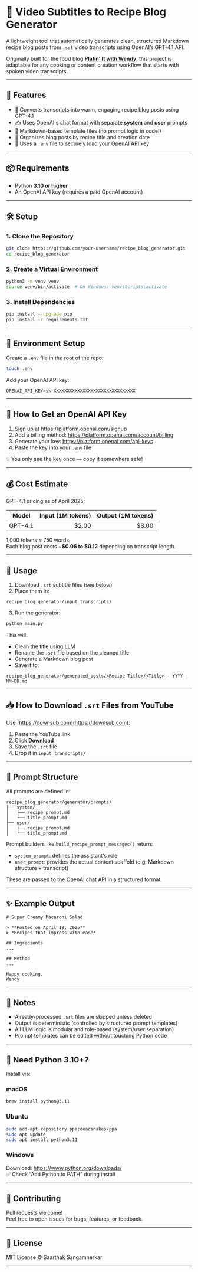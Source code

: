 # 🍳 Video Subtitles to Recipe Blog Generator

A lightweight tool that automatically generates clean, structured Markdown recipe blog posts from `.srt` video
transcripts using OpenAI’s GPT-4.1 API.

Originally built for the food blog [**Platin' It with Wendy**](https://www.youtube.com/@PlatinItWithWendy), this project
is adaptable for any cooking or content creation workflow that starts with spoken video transcripts.

---

## 🚀 Features

- 🧠 Converts transcripts into warm, engaging recipe blog posts using GPT-4.1
- ✍️ Uses OpenAI's chat format with separate **system** and **user** prompts
- 📄 Markdown-based template files (no prompt logic in code!)
- 📂 Organizes blog posts by recipe title and creation date
- 🔐 Uses a `.env` file to securely load your OpenAI API key

---

## 📦 Requirements

- Python **3.10 or higher**
- An OpenAI API key (requires a paid OpenAI account)

---

## 🛠️ Setup

### 1. Clone the Repository

```bash
git clone https://github.com/your-username/recipe_blog_generator.git
cd recipe_blog_generator
```

### 2. Create a Virtual Environment

```bash
python3 -m venv venv
source venv/bin/activate  # On Windows: venv\Scripts\activate
```

### 3. Install Dependencies

```bash
pip install --upgrade pip
pip install -r requirements.txt
```

---

## 🔐 Environment Setup

Create a `.env` file in the root of the repo:

```bash
touch .env
```

Add your OpenAI API key:

```
OPENAI_API_KEY=sk-XXXXXXXXXXXXXXXXXXXXXXXXXXXXXXX
```

---

## 🔑 How to Get an OpenAI API Key

1. Sign up at https://platform.openai.com/signup
2. Add a billing method: https://platform.openai.com/account/billing
3. Generate your key: https://platform.openai.com/api-keys
4. Paste the key into your `.env` file

💡 You only see the key once — copy it somewhere safe!

---

## 💰 Cost Estimate

GPT-4.1 pricing as of April 2025:

| Model   | Input (1M tokens) | Output (1M tokens) |
|---------|------------------:|-------------------:|
| GPT-4.1 |             $2.00 |              $8.00 |

1,000 tokens ≈ 750 words.  
Each blog post costs ~**$0.06 to $0.12** depending on transcript length.

---

## 📂 Usage

1. Download `.srt` subtitle files (see below)
2. Place them in:

```
recipe_blog_generator/input_transcripts/
```

3. Run the generator:

```bash
python main.py
```

This will:

- Clean the title using LLM
- Rename the `.srt` file based on the cleaned title
- Generate a Markdown blog post
- Save it to:

```
recipe_blog_generator/generated_posts/<Recipe Title>/<Title> - YYYY-MM-DD.md
```

---

## 📥 How to Download `.srt` Files from YouTube

Use [https://downsub.com](https://downsub.com):

1. Paste the YouTube link
2. Click **Download**
3. Save the `.srt` file
4. Drop it in `input_transcripts/`

---

## 🧠 Prompt Structure

All prompts are defined in:

```
recipe_blog_generator/generator/prompts/
├── system/
│   ├── recipe_prompt.md
│   └── title_prompt.md
├── user/
│   ├── recipe_prompt.md
│   └── title_prompt.md
```

Prompt builders like `build_recipe_prompt_messages()` return:

- `system_prompt`: defines the assistant's role
- `user_prompt`: provides the actual content scaffold (e.g. Markdown structure + transcript)

These are passed to the OpenAI chat API in a structured format.

---

## ✨ Example Output

```
# Super Creamy Macaroni Salad

> **Posted on April 18, 2025**  
> *Recipes that impress with ease*

## Ingredients
...

## Method
...

Happy cooking,  
Wendy
```

---

## 🧪 Notes

- Already-processed `.srt` files are skipped unless deleted
- Output is deterministic (controlled by structured prompt templates)
- All LLM logic is modular and role-based (system/user separation)
- Prompt templates can be edited without touching Python code

---

## 🐍 Need Python 3.10+?

Install via:

### macOS

```bash
brew install python@3.11
```

### Ubuntu

```bash
sudo add-apt-repository ppa:deadsnakes/ppa
sudo apt update
sudo apt install python3.11
```

### Windows

Download: https://www.python.org/downloads/  
✅ Check “Add Python to PATH” during install

---

## 🤝 Contributing

Pull requests welcome!  
Feel free to open issues for bugs, features, or feedback.

---

## 📜 License

MIT License © Saarthak Sangamnerkar

---
